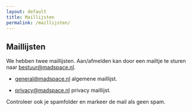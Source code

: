 ```yaml
---
layout: default
title: Maillijsten
permalink: /maillijsten/
---
```


## Maillijsten

We hebben twee maillijsten. Aan/afmelden kan door een mailtje te sturen naar [bestuur@madspace.nl](mailto:bestuur@madspace.nl).

- [general@madspace.nl](mailto:general@madspace.nl) algemene maillijst.

- [privacy@madspace.nl](mailto:privacy@madspace.nl) privacy maillijst.

Controleer ook je spamfolder en markeer de mail als geen spam.
